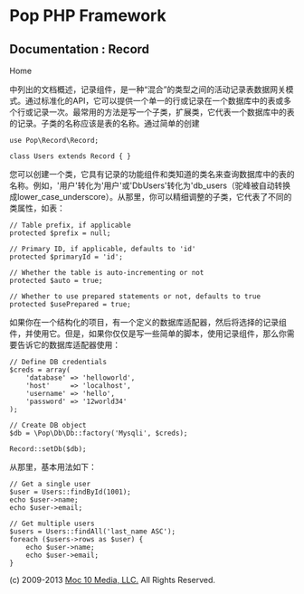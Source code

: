 Pop PHP Framework
=================

Documentation : Record
----------------------

Home

中列出的文档概述，记录组件，是一种“混合”的类型之间的活动记录表数据网关模式。通过标准化的API，它可以提供一个单一的行或记录在一个数据库中的表或多个行或记录一次。最常用的方法是写一个子类，扩展类，它代表一个数据库中的表的记录。子类的名称应该是表的名称。通过简单的创建

    use Pop\Record\Record;

    class Users extends Record { }

您可以创建一个类，它具有记录的功能组件和类知道的类名来查询数据库中的表的名称。例如，'用户'转化为'用户'或'DbUsers'转化为'db\_users（驼峰被自动转换成lower\_case\_underscore）。从那里，你可以精细调整的子类，它代表了不同的类属性，如表：

    // Table prefix, if applicable
    protected $prefix = null;

    // Primary ID, if applicable, defaults to 'id'
    protected $primaryId = 'id';

    // Whether the table is auto-incrementing or not
    protected $auto = true;

    // Whether to use prepared statements or not, defaults to true
    protected $usePrepared = true;

如果你在一个结构化的项目，有一个定义的数据库适配器，然后将选择的记录组件，并使用它。但是，如果你仅仅是写一些简单的脚本，使用记录组件，那么你需要告诉它的数据库适配器使用：

    // Define DB credentials
    $creds = array(
        'database' => 'helloworld',
        'host'     => 'localhost',
        'username' => 'hello',
        'password' => '12world34'
    );

    // Create DB object
    $db = \Pop\Db\Db::factory('Mysqli', $creds);

    Record::setDb($db);

从那里，基本用法如下：

    // Get a single user
    $user = Users::findById(1001);
    echo $user->name;
    echo $user->email;

    // Get multiple users
    $users = Users::findAll('last_name ASC');
    foreach ($users->rows as $user) {
        echo $user->name;
        echo $user->email;
    }

\(c) 2009-2013 [Moc 10 Media, LLC.](http://www.moc10media.com) All
Rights Reserved.

